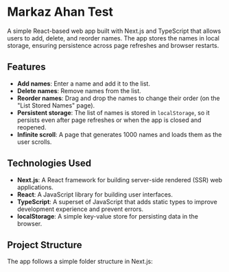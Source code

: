 # Markaz Ahan Test

A simple React-based web app built with Next.js and TypeScript that allows users to add, delete, and reorder names. The app stores the names in local storage, ensuring persistence across page refreshes and browser restarts.

## Features

- **Add names**: Enter a name and add it to the list.
- **Delete names**: Remove names from the list.
- **Reorder names**: Drag and drop the names to change their order (on the "List Stored Names" page).
- **Persistent storage**: The list of names is stored in `localStorage`, so it persists even after page refreshes or when the app is closed and reopened.
- **Infinite scroll**: A page that generates 1000 names and loads them as the user scrolls.

## Technologies Used

- **Next.js**: A React framework for building server-side rendered (SSR) web applications.
- **React**: A JavaScript library for building user interfaces.
- **TypeScript**: A superset of JavaScript that adds static types to improve development experience and prevent errors.
- **localStorage**: A simple key-value store for persisting data in the browser.

## Project Structure

The app follows a simple folder structure in Next.js:

